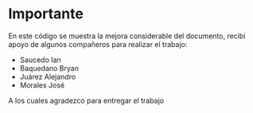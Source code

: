 # Importante

En este código se muestra la mejora considerable del documento, recibí apoyo de algunos compañeros para realizar el trabajo:

- Saucedo Ian
- Baquedano Bryan
- Juárez Alejandro
- Morales José

A los cuales agradezco para entregar el trabajo